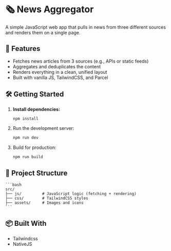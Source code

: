 # 🗞️ News Aggregator

A simple JavaScript web app that pulls in news from three different sources and renders them on a single page.

## 🚀 Features

- Fetches news articles from 3 sources (e.g., APIs or static feeds)
- Aggregates and deduplicates the content
- Renders everything in a clean, unified layout
- Built with vanilla JS, TailwindCSS, and Parcel

## 🛠️ Getting Started

1. **Install dependencies:**

   ```bash
   npm install
   ```

2. Run the development server:

    ```bash
    npm run dev
    ```
3. Build for production:

    ```bash
    npm run build
    ```

## 📁 Project Structure

    ```bash
    src/
    ├── js/         # JavaScript logic (fetching + rendering)
    ├── css/        # TailwindCSS styles
    ├── assets/     # Images and icons
    ```

## 📦 Built With
- Tailwindcss
- NativeJS
